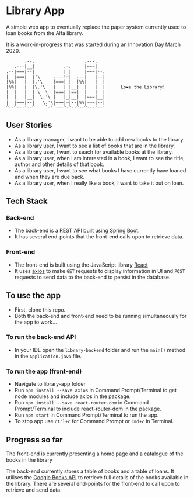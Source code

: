 # Library App

A simple web app to eventually replace the paper system currently used to loan books from the Alfa library. 

It is a work-in-progress that was started during an Innovation Day March 2020.

```
       .--.                   .---.
   .---|__|           .-.     |~~~|
.--|===|--|_          |_|     |~~~|--.
|  |===|  |'\     .---!~|  .--|   |--|
|%%|   |  |.'\    |===| |--|%%|   |  |
|%%|   |  |\.'\   |   | |__|  |   |  |      Lo❤e the Library!
|  |   |  | \  \  |===| |==|  |   |  |
|  |   |__|  \.'\ |   |_|__|  |~~~|__|
|  |===|--|   \.'\|===|~|--|%%|~~~|--|
^--^---'--^    `-'`---^-^--^--^---'--'
```

## User Stories

- As a library manager, I want to be able to add new books to the library.
- As a library user, I want to see a list of books that are in the library.
- As a library user, I want to seach for available books at the library.
- As a library user, when I am interested in a book, I want to see the title, author and other details of that book.
- As a library user, I want to see what books I have currently have loaned and when they are due back.
- As a library user, when I really like a book, I want to take it out on loan.


## Tech Stack

### Back-end
- The back-end is a REST API built using [Spring Boot](https://spring.io/guides/gs/spring-boot/).
- It has several end-points that the front-end calls upon to retrieve data. 

### Front-end
- The front-end is built using the JavaScript library [React](https://reactjs.org/)
- It uses [axios](https://npmjs.com/package/axios) to make `GET` requests to display information in UI and `POST` requests to send data to the back-end to persist in the database.    

## To use the app
- First, clone this repo.
- Both the back-end and front-end need to be running simultaneously for the app to work...   

### To run the back-end API
- In your IDE open the `library-backend` folder and run the `main()` method in the `Application.java` file.

### To run the app (front-end)
- Navigate to library-app folder
- Run `npm install --save axios` in Command Prompt/Terminal to get node modules and include axios in the package.
- Run `npm install --save react-router-dom` in Command Prompt/Terminal to include react-router-dom in the package.
- Run `npm start` in Command Prompt/Terminal to run the app.
- To stop app use `ctrl+c` for Command Prompt or `cmd+c` in Terminal.

## Progress so far

The front-end is currently presenting a home page and a catalogue of the books in the library 

The back-end currently stores a table of books and a table of loans. It utilises the [Google Books API](https://developers.google.com/books/) to retrieve full details of the books available in the library. There are several end-points for the front-end to call upon to retrieve and send data. 
